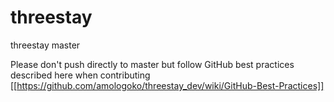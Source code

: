 threestay
=========

threestay master

Please don't push directly to master but follow GitHub best practices described here when contributing
[[https://github.com/amologoko/threestay_dev/wiki/GitHub-Best-Practices]]
